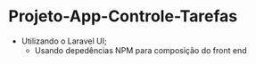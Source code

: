 # Projeto-App-Controle-Tarefas

- Utilizando o Laravel UI;
  - Usando depedências NPM para composição do front end